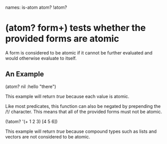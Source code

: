 names: is-atom atom? !atom?
# (atom? form+) tests whether the provided forms are atomic
A form is considered to be atomic if it cannot be further evaluated and would otherwise evaluate to itself.

## An Example

  (atom? nil :hello "there")

This example will return _true_ because each value is atomic.

Like most predicates, this function can also be negated by prepending the /!/ character. This means that all of the provided forms must not be atomic.

  (!atom? '(+ 1 2 3) [4 5 6])

This example will return _true_ because compound types such as lists and vectors are not considered to be atomic.
